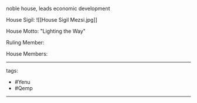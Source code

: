 noble house, leads economic development

House Sigil:
![[House Sigil Mezsi.jpg]]

House Motto: "Lighting the Way"

Ruling Member:

House Members:


---
tags:
 - #Yenu 
 - #Qemp
---